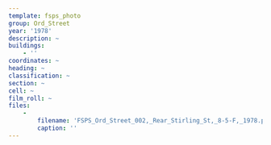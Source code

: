 ```yaml
---
template: fsps_photo
group: Ord_Street
year: '1978'
description: ~
buildings:
    - ''
coordinates: ~
heading: ~
classification: ~
section: ~
cell: ~
film_roll: ~
files:
    -
        filename: 'FSPS_Ord_Street_002,_Rear_Stirling_St,_8-5-F,_1978.png'
        caption: ''
---
```

